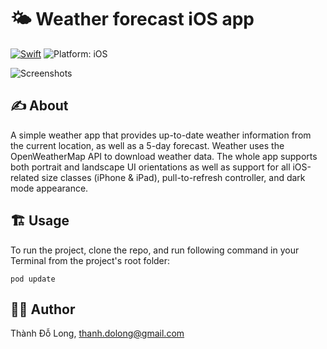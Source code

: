 # 🌤 Weather forecast iOS app
<a href="https://developer.apple.com/swift/"><img src="https://img.shields.io/badge/Swift-5.0-orange.svg?style=flat" alt="Swift"/></a>
<img src="https://img.shields.io/badge/Deploynment%20Target-iOS%2013.0+-lightgrey.svg" alt="Platform: iOS">

![Screenshots](https://i.imgur.com/I59mpES.png)

## ✍️ About
A simple weather app that provides up-to-date weather information from the current location, as well as a 5-day forecast. Weather uses the OpenWeatherMap API to download weather data. The whole app supports both portrait and landscape UI orientations as well as support for all iOS-related size classes (iPhone & iPad), pull-to-refresh controller, and dark mode appearance. 

## 🏗 Usage
To run the project, clone the repo,  and run following command in your Terminal from the project's root folder:

```shell
pod update
```
## 👨‍💻 Author

Thành Đỗ Long, thanh.dolong@gmail.com

